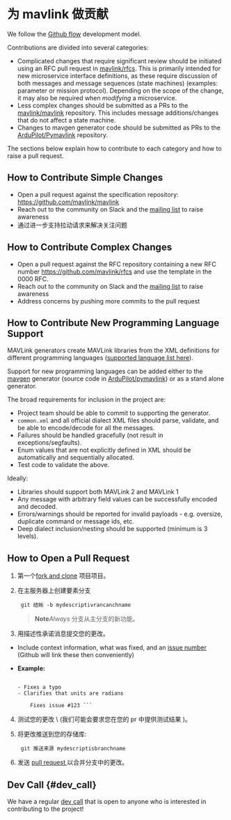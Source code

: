 # 为 mavlink 做贡献

We follow the [Github flow](https://guides.github.com/introduction/flow/) development model.

Contributions are divided into several categories:

- Complicated changes that require significant review should be initiated using an RFC pull request in [mavlink/rfcs](https://github.com/mavlink/rfcs). This is primarily intended for new microservice interface definitions, as these require discussion of both messages and message sequences (state machines) \(examples: parameter or mission protocol\). Depending on the scope of the change, it may also be required when *modifying* a microservice.
- Less complex changes should be submitted as a PRs to the [mavlink/mavlink](https://github.com/mavlink/mavlink) repository. This includes message additions/changes that do not affect a state machine.
- Changes to mavgen generator code should be submitted as PRs to the [ArduPilot/Pymavlink](https://github.com/ArduPilot/pymavlink) repository.

The sections below explain how to contribute to each category and how to raise a pull request.

## How to Contribute Simple Changes

- Open a pull request against the specification repository: <https://github.com/mavlink/mavlink>
- Reach out to the community on Slack and the [mailing list](https://groups.google.com/forum/#!forum/mavlink) to raise awareness
- 通过进一步支持拉动请求来解决关注问题

## How to Contribute Complex Changes

- Open a pull request against the RFC repository containing a new RFC number <https://github.com/mavlink/rfcs> and use the template in the 0000 RFC.
- Reach out to the community on Slack and the [mailing list](https://groups.google.com/forum/#!forum/mavlink) to raise awareness
- Address concerns by pushing more commits to the pull request

## How to Contribute New Programming Language Support

MAVLink generators create MAVLink libraries from the XML definitions for different programming languages ([supported language list here](../README.md#supported_languages)).

Support for new programming languages can be added either to the [mavgen](../getting_started/generate_libraries.md#mavgen) generator (source code in [ArduPilot/pymavlink](https://github.com/ArduPilot/pymavlink)) or as a stand alone generator.

The broad requirements for inclusion in the project are:

- Project team should be able to commit to supporting the generator. 
- `common.xml` and all official dialect XML files should parse, validate, and be able to encode/decode for all the messages.
- Failures should be handled gracefully (not result in exceptions/segfaults).
- Enum values that are not explicitly defined in XML should be automatically and sequentially allocated.
- Test code to validate the above.

Ideally:

- Libraries should support both MAVLink 2 and MAVLink 1
- Any message with arbitrary field values can be successfully encoded and decoded.
- Errors/warnings should be reported for invalid payloads - e.g. oversize, duplicate command or message ids, etc.
- Deep dialect inclusion/nesting should be supported (minimum is 3 levels).

## How to Open a Pull Request

1. 第一个[fork and clone](https://help.github.com/articles/fork-a-repo) 项目项目。
2. 在主服务器上创建要素分支
    
        git 结帐 -b mydescriptivrancanchname
        
    
    > **Note***Always* 分支从主分支的新功能。

3. 用描述性承诺消息提交您的更改。

- Include context information, what was fixed, and an [issue number](https://github.com/mavlink/mavlink) \(Github will link these then conveniently\)
- **Example:**
    
    ``` Change the attitude output spec documentation
    
    - Fixes a typo
    - Clarifies that units are radians
        
        Fixes issue #123 ```

4. 测试您的更改 \ (我们可能会要求您在您的 pr 中提供测试结果 \)。

5. 将更改推送到您的存储库:
    
        git 推送来源 mydescriptisbranchname
        

6. 发送 [pull request ](https://github.com/mavlink/mavlink/compare/) 以合并分支中的更改。

## Dev Call {#dev_call}

We have a regular [dev call](../about/support.md#dev_call) that is open to anyone who is interested in contributing to the project!